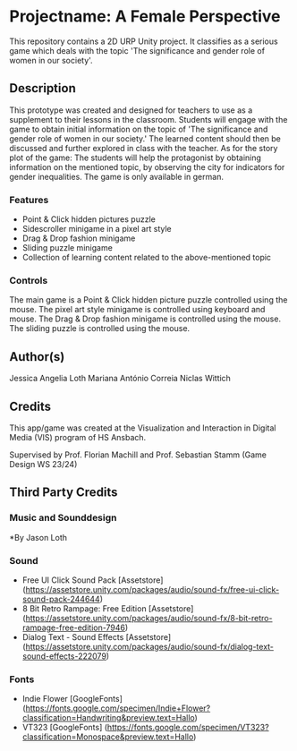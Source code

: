 # Projectname: A Female Perspective
This repository contains a 2D URP Unity project. It classifies as a serious game which deals with the topic 'The significance and gender role of women in our society'.

## Description
This prototype was created and designed for teachers to use as a supplement to their lessons in the classroom. Students will engage with the game to obtain initial information on the topic of 'The significance and gender role of women in our society.' The learned content should then be discussed and further explored in class with the teacher.
As for the story plot of the game: The students will help the protagonist by obtaining information on the mentioned topic, by observing the city for indicators for gender inequalities.
The game is only available in german. 

### Features
* Point & Click hidden pictures puzzle
* Sidescroller minigame in a pixel art style
* Drag & Drop fashion minigame
* Sliding puzzle minigame
* Collection of learning content related to the above-mentioned topic

### Controls
The main game is a Point & Click hidden picture puzzle controlled using the mouse.
The pixel art style minigame is controlled using keyboard and mouse.
The Drag & Drop fashion minigame is controlled using the mouse.
The sliding puzzle is controlled using the mouse.

## Author(s)
Jessica Angelia Loth
Mariana António Correia
Niclas Wittich

## Credits
This app/game was created at the Visualization and Interaction in Digital Media (VIS) program of HS Ansbach. 

Supervised by Prof. Florian Machill and Prof. Sebastian Stamm (Game Design WS 23/24)

## Third Party Credits

### Music and Sounddesign
*By Jason Loth

### Sound
* Free UI Click Sound Pack [Assetstore] (https://assetstore.unity.com/packages/audio/sound-fx/free-ui-click-sound-pack-244644)
* 8 Bit Retro Rampage: Free Edition [Assetstore] (https://assetstore.unity.com/packages/audio/sound-fx/8-bit-retro-rampage-free-edition-7946)
* Dialog Text - Sound Effects [Assetstore] (https://assetstore.unity.com/packages/audio/sound-fx/dialog-text-sound-effects-222079)

### Fonts
* Indie Flower [GoogleFonts] (https://fonts.google.com/specimen/Indie+Flower?classification=Handwriting&preview.text=Hallo)
* VT323 [GoogleFonts] (https://fonts.google.com/specimen/VT323?classification=Monospace&preview.text=Hallo)

